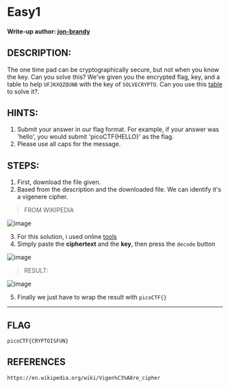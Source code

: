 # Easy1
#### Write-up author: [jon-brandy](https://github.com/jon-brandy)
## DESCRIPTION:
The one time pad can be cryptographically secure, but not when you know the key. 
Can you solve this? We've given you the encrypted flag, key, and a table to help `UFJKXQZQUNB` with the key of `SOLVECRYPTO`. 
Can you use this [table](https://github.com/jon-brandy/CTF-WRITE-UP/blob/18cdaeaf06f2cd6cf94c36339b84b369d7188850/Asset/Easy1/table.txt) to solve it?. 
## HINTS:
1. Submit your answer in our flag format. For example, if your answer was 'hello', you would submit 'picoCTF{HELLO}' as the flag.
2. Please use all caps for the message.
## STEPS:
1. First, download the file given.
2. Based from the description and the downloaded file. We can identify it's a vigenere cipher.

> FROM WIKIPEDIA

![image](https://user-images.githubusercontent.com/70703371/180722463-5894cf43-d039-438f-afa2-5e5984bd0c36.png)

3. For this solution, i used online [tools](https://www.boxentriq.com/code-breaking/vigenere-cipher)
4. Simply paste the **ciphertext** and the **key**, then press the `decode` button

![image](https://user-images.githubusercontent.com/70703371/180722732-97485cb6-5fec-41be-805b-5e18f8a18567.png)

> RESULT:

![image](https://user-images.githubusercontent.com/70703371/180722859-a57da278-e440-4198-b689-8f53778e714e.png)

5. Finally we just have to wrap the result with `picoCTF{}`

---

## FLAG

```
picoCTF{CRYPTOISFUN}
```

## REFERENCES

```
https://en.wikipedia.org/wiki/Vigen%C3%A8re_cipher
```
